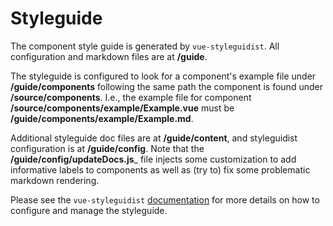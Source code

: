 
# Styleguide

The component style guide is generated by `vue-styleguidist`.  All configuration and markdown files are at __/guide__.  

The styleguide is configured to look for a component's example file under __/guide/components__ following the same path the component is found under __/source/components__.  I.e., the example file for component __/source/components/example/Example.vue__ must be __/guide/components/example/Example.md__.

Additional styleguide doc files are at __/guide/content__, and styleguidist configuration is at __/guide/config__.  Note that the __/guide/config/updateDocs.js___ file injects some customization to add informative labels to components as well as (try to) fix some problematic markdown rendering.

Please see the `vue-styleguidist` [documentation](https://vue-styleguidist.github.io) for more details on how to configure and manage the styleguide.
